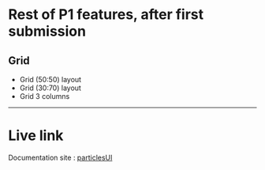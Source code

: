 

# Rest of P1 features,  after first submission

## Grid
- Grid (50:50) layout
- Grid (30:70) layout
- Grid 3 columns




---

# Live link

Documentation site :  [particlesUI](https://particlesui-v2.netlify.app/)